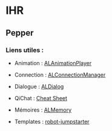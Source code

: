 # IHR

## Pepper

### Liens utiles :

- Animation : [ALAnimationPlayer](http://doc.aldebaran.com/2-4/naoqi/motion/alanimationplayer-tutorial.html)
- Connection : [ALConnectionManager](http://doc.aldebaran.com/2-4/naoqi/connectionmanager/alconnectionmanager-api.html)
- Dialogue : [ALDialog](http://doc.aldebaran.com/2-5/naoqi/interaction/dialog/aldialog_tuto.html)
- QiChat : [Cheat Sheet](http://doc.aldebaran.com/2-5/naoqi/interaction/dialog/aldialog_syntax_cheat_sheet.html)
- Mémoires : [ALMemory](http://doc.aldebaran.com/2-4/naoqi/core/almemory-tuto.html)

- Templates : [robot-jumpstarter](https://github.com/aldebaran/robot-jumpstarter)